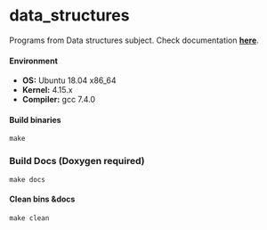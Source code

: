 # data_structures
Programs from Data structures subject.
Check documentation **[here](https://ajitjadhav28.github.io/data_structures/files.html)**.

#### Environment 
* **OS:** Ubuntu 18.04 x86_64 
* **Kernel:** 4.15.x
* **Compiler:** gcc 7.4.0

#### Build binaries
`make`

### Build Docs (Doxygen required)
`make docs`

#### Clean bins &docs
`make clean`
